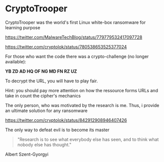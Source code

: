 # CryptoTrooper
CryptoTrooper was the world's first Linux white-box ransomware for learning purpose

https://twitter.com/MalwareTechBlog/status/779779532417097728

https://twitter.com/cryptolok/status/780538653525377024

For those who want the code there was a crypto-challenge (no longer available):

**YB ZD AD HQ OF NG MD FN RZ UZ**

To decrypt the URL, you will have to play fair.

Hint: you should pay more attention on how the ressource forms URLs and take in count the cipher's mechanics

The only person, who was motivated by the research is me. Thus, i provide an ultimate solution for any ransomware

https://twitter.com/cryptolok/status/842912908946407426

The only way to defeat evil is to become its master

> "Research is to see what everybody else has seen, and to think what nobody else has thought."

Albert Szent-Gyorgyi

